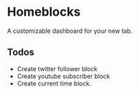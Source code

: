 
# Homeblocks
A customizable dashboard for your new tab.
## Todos
- Create twitter follower block
- Create youtube subscriber block
- Create current time block.